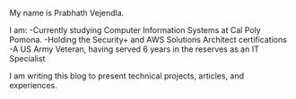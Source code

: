 My name is Prabhath Vejendla.

I am: 
-Currently studying Computer Information Systems at Cal Poly Pomona.
-Holding the Security+ and AWS Solutions Architect certifications
-A US Army Veteran, having served 6 years in the reserves as an IT Specialist

I am writing this blog to present technical projects, articles, and experiences.
